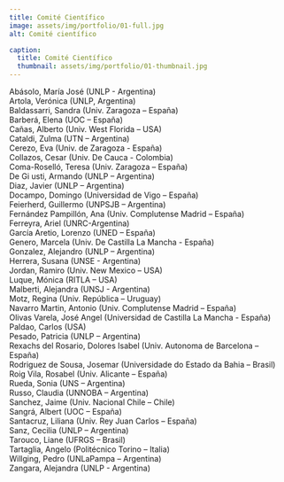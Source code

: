 ```yaml
---
title: Comité Científico
image: assets/img/portfolio/01-full.jpg
alt: Comité científico

caption:
  title: Comité Científico
  thumbnail: assets/img/portfolio/01-thumbnail.jpg
---
```

Abásolo, María José (UNLP - Argentina)  
Artola, Verónica (UNLP, Argentina)  
Baldassarri, Sandra (Univ. Zaragoza – España)  
Barberá, Elena (UOC – España)  
Cañas, Alberto (Univ. West Florida – USA)  
Cataldi, Zulma (UTN – Argentina)    
Cerezo, Eva (Univ. de Zaragoza - España)  
Collazos, Cesar (Univ. De Cauca - Colombia)  
Coma-Roselló, Teresa (Univ. Zaragoza – España)  
De Gi usti, Armando (UNLP – Argentina)  
Diaz, Javier (UNLP – Argentina)  
Docampo, Domingo (Universidad de Vigo – España)  
Feierherd, Guillermo (UNPSJB – Argentina)  
Fernández Pampillón, Ana (Univ. Complutense Madrid – España)  
Ferreyra, Ariel (UNRC-Argentina)  
García Aretio, Lorenzo (UNED – España)  
Genero, Marcela (Univ. De Castilla La Mancha - España)  
Gonzalez, Alejandro (UNLP – Argentina)  
Herrera, Susana (UNSE - Argentina)  
Jordan, Ramiro (Univ. New Mexico – USA)  
Luque, Mónica (RITLA – USA)  
Malberti, Alejandra (UNSJ - Argentina)  
Motz, Regina (Univ. República – Uruguay)  
Navarro Martin, Antonio (Univ. Complutense Madrid – España)  
Olivas Varela, José Angel (Universidad de Castilla La Mancha - España)  
Paldao, Carlos (USA)  
Pesado, Patricia (UNLP – Argentina)  
Rexachs del Rosario, Dolores Isabel (Univ. Autonoma de Barcelona – España)  
Rodriguez de Sousa, Josemar (Universidade do Estado da Bahia – Brasil)  
Roig Vila, Rosabel (Univ. Alicante – España)  
Rueda, Sonia (UNS – Argentina)  
Russo, Claudia (UNNOBA – Argentina)  
Sanchez, Jaime (Univ. Nacional Chile – Chile)  
Sangrá, Albert (UOC – España)  
Santacruz, Liliana (Univ. Rey Juan Carlos – España)  
Sanz, Cecilia (UNLP – Argentina)  
Tarouco, Liane (UFRGS – Brasil)  
Tartaglia, Angelo (Politécnico Torino – Italia)  
Willging, Pedro (UNLaPampa – Argentina)  
Zangara, Alejandra (UNLP - Argentina)  


